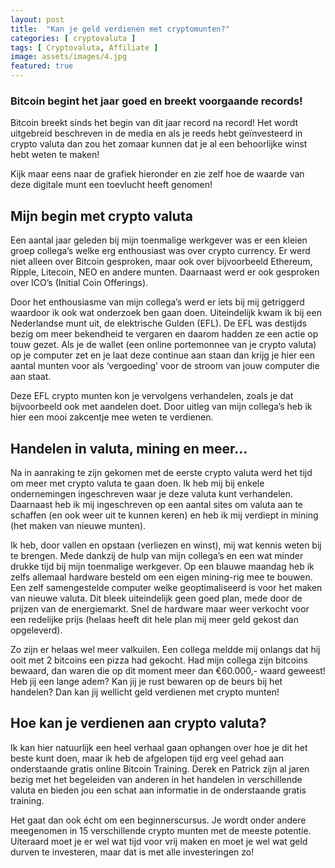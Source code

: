 ```yaml
---
layout: post
title:  "Kan je geld verdienen met cryptomunten?"
categories: [ cryptovaluta ]
tags: [ Cryptovaluta, Affiliate ]
image: assets/images/4.jpg
featured: true
---
```


### Bitcoin begint het jaar goed en breekt voorgaande records!

Bitcoin breekt sinds het begin van dit jaar record na record! Het wordt uitgebreid beschreven in de media en als je reeds hebt geïnvesteerd in crypto valuta dan zou het zomaar kunnen dat je al een behoorlijke winst hebt weten te maken!

Kijk maar eens naar de grafiek hieronder en zie zelf hoe de waarde van deze digitale munt een toevlucht heeft genomen!

## Mijn begin met crypto valuta
Een aantal jaar geleden bij mijn toenmalige werkgever was er een kleien groep collega’s welke erg enthousiast was over crypto currency. Er werd niet alleen over Bitcoin gesproken, maar ook over bijvoorbeeld Ethereum, Ripple, Litecoin, NEO en andere munten. Daarnaast werd er ook gesproken over ICO’s (Initial Coin Offerings).

Door het enthousiasme van mijn collega’s werd er iets bij mij getriggerd waardoor ik ook wat onderzoek ben gaan doen. Uiteindelijk kwam ik bij een Nederlandse munt uit, de elektrische Gulden (EFL). De EFL was destijds bezig om meer bekendheid te vergaren en daarom hadden ze een actie op touw gezet. Als je de wallet (een online portemonnee van je crypto valuta) op je computer zet en je laat deze continue aan staan dan krijg je hier een aantal munten voor als ‘vergoeding’ voor de stroom van jouw computer die aan staat.

Deze EFL crypto munten kon je vervolgens verhandelen, zoals je dat bijvoorbeeld ook met aandelen doet. Door uitleg van mijn collega’s heb ik hier een mooi zakcentje mee weten te verdienen.

## Handelen in valuta, mining en meer…
Na in aanraking te zijn gekomen met de eerste crypto valuta werd het tijd om meer met crypto valuta te gaan doen. Ik heb mij bij enkele ondernemingen ingeschreven waar je deze valuta kunt verhandelen. Daarnaast heb ik mij ingeschreven op een aantal sites om valuta aan te schaffen (en ook weer uit te kunnen keren) en heb ik mij verdiept in mining (het maken van nieuwe munten).

Ik heb, door vallen en opstaan (verliezen en winst), mij wat kennis weten bij te brengen. Mede dankzij de hulp van mijn collega’s en een wat minder drukke tijd bij mijn toenmalige werkgever. Op een blauwe maandag heb ik zelfs allemaal hardware besteld om een eigen mining-rig mee te bouwen. Een zelf samengestelde computer welke geoptimaliseerd is voor het maken van nieuwe valuta. Dit bleek uiteindelijk geen goed plan, mede door de prijzen van de energiemarkt. Snel de hardware maar weer verkocht voor een redelijke prijs (helaas heeft dit hele plan mij meer geld gekost dan opgeleverd).

Zo zijn er helaas wel meer valkuilen. Een collega meldde mij onlangs dat hij ooit met 2 bitcoins een pizza had gekocht. Had mijn collega zijn bitcoins bewaard, dan waren die op dit moment meer dan €60.000,- waard geweest! Heb jij een lange adem? Kan jij je rust bewaren op de beurs bij het handelen? Dan kan jij wellicht geld verdienen met crypto munten!

 

## Hoe kan je verdienen aan crypto valuta?
Ik kan hier natuurlijk een heel verhaal gaan ophangen over hoe je dit het beste kunt doen, maar ik heb de afgelopen tijd erg veel gehad aan onderstaande gratis online Bitcoin Training. Derek en Patrick zijn al jaren bezig met het begeleiden van anderen in het handelen in verschillende valuta en bieden jou een schat aan informatie in de onderstaande gratis training. 

Het gaat dan ook écht om een beginnerscursus. Je wordt onder andere meegenomen in 15 verschillende crypto munten met de meeste potentie. Uiteraard moet je er wel wat tijd voor vrij maken en moet je wel wat geld durven te investeren, maar dat is met alle investeringen zo! 
